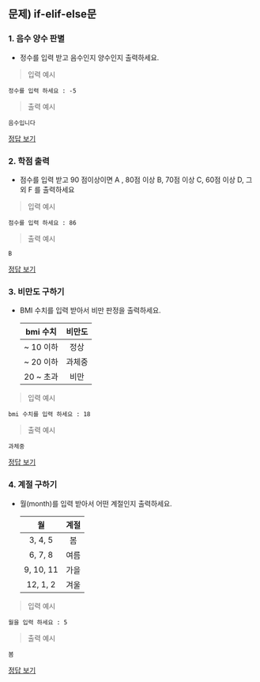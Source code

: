 ## 문제) if-elif-else문

### 1. 음수 양수 판별
* 정수를 입력 받고 음수인지 양수인지 출력하세요.
 
> 입력 예시

```
정수를 입력 하세요 : -5
```

> 출력 예시

```
음수입니다
```

[정답 보기](quiz03_1.py)

### 2. 학점 출력
* 점수를 입력 받고 90 점이상이면 A , 80점 이상 B, 70점 이상 C, 60점 이상 D, 그외 F 를 출력하세요


> 입력 예시

```
점수를 입력 하세요 : 86
```

> 출력 예시

```
B
```

[정답 보기](quiz03_2.py)

### 3. 비만도 구하기

* BMI 수치를 입력 받아서 비만 판정을 출력하세요.   

	|bmi 수치 |비만도|
	|:---:|:---:| 
	|~ 10 이하|정상 |
	|~ 20 이하| 과체중 |
	|20 ~ 초과| 비만|

> 입력 예시

```
bmi 수치를 입력 하세요 : 18
```
> 출력 예시

```
과체중
```

[정답 보기](quiz03_3.py)

### 4. 계절 구하기
* 월(month)를 입력 받아서 어떤 계절인지 출력하세요.  
 
	|월|계절|
	|:---:|:---:| 
	|3, 4, 5| 봄 |
	|6, 7, 8| 여름 |
	|9, 10, 11| 가을|
	|12, 1, 2|겨울|

> 입력 예시

```
월을 입력 하세요 : 5
```
> 출력 예시

```
봄
```

[정답 보기](quiz03_4.py)
